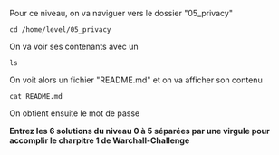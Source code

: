 Pour ce niveau, on va naviguer vers le dossier "05_privacy"
```cd
cd /home/level/05_privacy
```
On va voir ses contenants avec un
```ls
ls
```
On voit alors un fichier "README.md" et on va afficher son contenu
```cat
cat README.md
```
On obtient ensuite le mot de passe

**Entrez les 6 solutions du niveau 0 à 5 séparées par une virgule pour accomplir le charpitre 1 de Warchall-Challenge**
